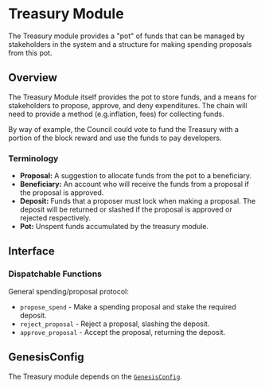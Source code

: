 # Treasury Module

The Treasury module provides a "pot" of funds that can be managed by stakeholders in the system and a structure for making spending proposals from this pot.

## Overview

The Treasury Module itself provides the pot to store funds, and a means for stakeholders to propose, approve, and deny expenditures. The chain will need to provide a method (e.g.inflation, fees) for collecting funds.

By way of example, the Council could vote to fund the Treasury with a portion of the block reward and use the funds to pay developers.

### Terminology

- **Proposal:** A suggestion to allocate funds from the pot to a beneficiary.
- **Beneficiary:** An account who will receive the funds from a proposal if the proposal is approved.
- **Deposit:** Funds that a proposer must lock when making a proposal. The deposit will be returned or slashed if the proposal is approved or rejected respectively.
- **Pot:** Unspent funds accumulated by the treasury module.

## Interface

### Dispatchable Functions

General spending/proposal protocol:
- `propose_spend` - Make a spending proposal and stake the required deposit.
- `reject_proposal` - Reject a proposal, slashing the deposit.
- `approve_proposal` - Accept the proposal, returning the deposit.

## GenesisConfig

The Treasury module depends on the [`GenesisConfig`](./struct.GenesisConfig.html).
